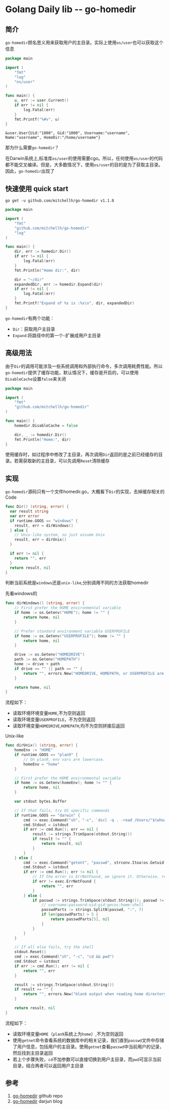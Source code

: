 # Golang Daily lib -- go-homedir

## 简介

`go-homedir`顾名思义用来获取用户的主目录。实际上使用`os/user`也可以获取这个信息

```go
package main

import (
	"fmt"
	"log"
	"os/user"
)

func main() {
	u, err := user.Current()
	if err != nil {
		log.Fatal(err)
	}
	fmt.Printf("%#v", u)
}

```

```
&user.User{Uid:"1000", Gid:"1000", Username:"username", Name:"username", HomeDir:"/home/username"}
```

那为什么需要`go-homedir`？

在Darwin系统上,标准库`os/user`的使用需要cgo。所以，任何使用`os/user`的代码都不能交叉编译。但是，大多数情况下，使用`os/user`的目的是为了获取主目录。因此，`go-homedir`出现了

## 快速使用 quick start

```
go get -u github.com/mitchellh/go-homedir v1.1.0
```

```go
package main

import (
	"fmt"
	"github.com/mitchellh/go-homedir"
	"log"
)

func main() {
	dir, err := homedir.Dir()
	if err != nil {
		log.Fatal(err)
	}
	fmt.Println("Home dir:", dir)

	dir = "~/dir"
	expandedDir, err := homedir.Expand(dir)
	if err != nil {
		log.Fatal(err)
	}
	fmt.Printf("Expand of %s is :%s\n", dir, expandedDir)
}

```

`go-homedir`有两个功能：

- `Dir`：获取用户主目录
- `Expand`:将路径中的第一个`~`扩展成用户主目录

## 高级用法

由于`Dir`的调用可能涉及一些系统调用和外部执行命令，多次调用耗费性能。所以`go-homedir`提供了缓存功能，默认情况下，缓存是开启的，可以使用`DisableCache`设置`false`来关闭

```go
package main

import (
	"fmt"
	"github.com/mitchellh/go-homedir"
)

func main() {
	homedir.DisableCache = false

	dir, _ := homedir.Dir()
	fmt.Println("Home:", dir)
}

```

使用缓存时，如过程序中修改了主目录，再次调用`Dir`返回的是之前已经缓存的目录。若需获取新的主目录，可以先调用`Reset`清除缓存

## 实现

`go-homedir`源码只有一个文件homedir.go，大概看下`Dir`的实现，去掉缓存相关的Code

```go
func Dir() (string, error) {
  var result string
  var err error
  if runtime.GOOS == "windows" {
    result, err = dirWindows()
  } else {
    // Unix-like system, so just assume Unix
    result, err = dirUnix()
  }

  if err != nil {
    return "", err
  }
  return result, nil
}
```

判断当前系统是`windows`还是`unix-like`,分别调用不同的方法获取homedir

先看windows的

```go
func dirWindows() (string, error) {
	// First prefer the HOME environmental variable
	if home := os.Getenv("HOME"); home != "" {
		return home, nil
	}

	// Prefer standard environment variable USERPROFILE
	if home := os.Getenv("USERPROFILE"); home != "" {
		return home, nil
	}

	drive := os.Getenv("HOMEDRIVE")
	path := os.Getenv("HOMEPATH")
	home := drive + path
	if drive == "" || path == "" {
		return "", errors.New("HOMEDRIVE, HOMEPATH, or USERPROFILE are blank")
	}

	return home, nil
}
```

流程如下：

- 读取环境环境变量`HOME`,不为空则返回
- 读取环境变量`USERPROFILE`，不为空则返回
- 读取环境变量`HOMEDRIVE`,`HOMEPATH`,均不为空则拼接后返回

Unix-like

```go
func dirUnix() (string, error) {
	homeEnv := "HOME"
	if runtime.GOOS == "plan9" {
		// On plan9, env vars are lowercase.
		homeEnv = "home"
	}

	// First prefer the HOME environmental variable
	if home := os.Getenv(homeEnv); home != "" {
		return home, nil
	}

	var stdout bytes.Buffer

	// If that fails, try OS specific commands
	if runtime.GOOS == "darwin" {
		cmd := exec.Command("sh", "-c", `dscl -q . -read /Users/"$(whoami)" NFSHomeDirectory | sed 's/^[^ ]*: //'`)
		cmd.Stdout = &stdout
		if err := cmd.Run(); err == nil {
			result := strings.TrimSpace(stdout.String())
			if result != "" {
				return result, nil
			}
		}
	} else {
		cmd := exec.Command("getent", "passwd", strconv.Itoa(os.Getuid()))
		cmd.Stdout = &stdout
		if err := cmd.Run(); err != nil {
			// If the error is ErrNotFound, we ignore it. Otherwise, return it.
			if err != exec.ErrNotFound {
				return "", err
			}
		} else {
			if passwd := strings.TrimSpace(stdout.String()); passwd != "" {
				// username:password:uid:gid:gecos:home:shell
				passwdParts := strings.SplitN(passwd, ":", 7)
				if len(passwdParts) > 5 {
					return passwdParts[5], nil
				}
			}
		}
	}

	// If all else fails, try the shell
	stdout.Reset()
	cmd := exec.Command("sh", "-c", "cd && pwd")
	cmd.Stdout = &stdout
	if err := cmd.Run(); err != nil {
		return "", err
	}

	result := strings.TrimSpace(stdout.String())
	if result == "" {
		return "", errors.New("blank output when reading home directory")
	}

	return result, nil
}
```

流程如下：

- 读取环境变量`HOME`（`plan9`系统上为`home`）,不为空则返回
- 使用`getnet`命令查看系统的数据库中的相关记录，我们直到`passwd`文件中存储了用户信息，包括用户的主目录。使用`getnet`查看`passwd`中当前用户的记录，然后找到主目录返回
- 若上个步骤失败，`cd`不加参数可以直接切换到用户主目录，而`pwd`可显示当前目录，结合两者可以返回用户主目录

## 参考

1. [go-homedir](https://github.com/mitchellh/go-homedir) github repo 
2. [go-homedir](https://darjun.github.io/2020/01/14/godailylib/go-homedir/) darjun blog

